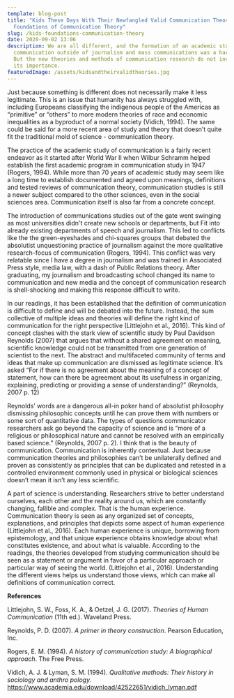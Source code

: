 ```yaml
---
template: blog-post
title: "Kids These Days With Their Newfangled Valid Communication Theories:
  Foundations of Communication Theory"
slug: /kids-foundations-communication-theory
date: 2020-09-02 13:06
description: We are all different, and the formation of an academic study of
  communication outside of journalism and mass communications was a hard battle.
  But the new theories and methods of communication research do not invalidate
  its importance.
featuredImage: /assets/kidsandtheirvalidtheories.jpg
---
```

Just because something is different does not necessarily make it less legitimate. This is an issue that humanity has always struggled with, including Europeans classifying the indigenous people of the Americas as “primitive” or “others” to more modern theories of race and economic inequalities as a byproduct of a normal society (Vidich, 1994). The same could be said for a more recent area of study and theory that doesn’t quite fit the traditional mold of science - communication theory.

The practice of the academic study of communication is a fairly recent endeavor as it started after World War II when Wilbur Schramm helped establish the first academic program in communication study in 1947 (Rogers, 1994). While more than 70 years of academic study may seem like a long time to establish documented and agreed upon meanings, definitions and tested reviews of communication theory, communication studies is still a newer subject compared to the other sciences, even in the social sciences area. Communication itself is also far from a concrete concept. 

The introduction of communications studies out of the gate went swinging as most universities didn't create new schools or departments, but Fit into already existing departments of speech and journalism. This led to conflicts like the the green-eyeshades and chi-squares groups that debated the absolutist unquestioning practice of journalism against the more qualitative research-focus of communication (Rogers, 1994). This conflict was very relatable since I have a degree in journalism and was trained in Associated Press style, media law, with a dash of Public Relations theory. After graduating, my journalism and broadcasting school changed its name to communication and new media and the concept of communication research is shell-shocking and making this response difficult to write.

In our readings, it has been established that the definition of communication is difficult to define and will be debated into the future. Instead, the sum collective of multiple ideas and theories will define the right kind of communication for the right perspective (Littlejohn et al., 2016). This kind of concept clashes with the stark view of scientific study by Paul Davidson Reynolds (2007) that argues that without a shared agreement on meaning, scientific knowledge could not be transmitted from one generation of scientist to the next. The abstract and multifaceted community of terms and ideas that make up communication are dismissed as legitimate science. It’s asked “For if there is no agreement about the meaning of a concept of statement, how can there be agreement about its usefulness in organizing, explaining, predicting or providing a sense of understanding?” (Reynolds, 2007 p. 12)

Reynolds’ words are a dangerous all-in poker hand of absolutist philosophy dismissing philosophic concepts until he can prove them with numbers or some sort of quantitative data. The types of questions communicator researchers ask go beyond the capacity of science and is “more of a religious or philosophical nature and cannot be resolved with an empirically based science.” (Reynolds, 2007 p. 2). I think that is the beauty of communication. Communication is inherently contextual. Just because communication theories and philosophies can’t be unilaterally defined and proven as consistently as principles that can be duplicated and retested in a controlled environment commonly used in physical or biological sciences doesn’t mean it isn’t any less scientific.

A part of science is understanding. Researchers strive to better understand ourselves, each other and the reality around us, which are constantly changing, fallible and complex. That is the human experience. Communication theory is seen as any organized set of concepts, explanations, and principles that depicts some aspect of human experience (Littlejohn et al., 2016). Each human experience is unique, borrowing from epistemology, and that unique experience obtains knowledge about what constitutes existence, and about what is valuable. According to the readings, the theories developed from studying communication should be seen as a statement or argument in favor of a particular approach or particular way of seeing the world. (Littlejohn et al., 2016). Understanding the different views helps us understand those views, which can make all definitions of communication correct.

**References**

Littlejohn, S. W., Foss, K. A., & Oetzel, J. G. (2017). *Theories of Human Communication* (11th ed.). Waveland Press.

Reynolds, P. D. (2007). *A primer in theory construction*. Pearson Education, Inc.

Rogers, E. M. (1994). *A history of communication study: A biographical approach*. The Free Press.

Vidich, A. J. & Lyman, S. M. (1994). *Qualitative methods: Their history in sociology and anthro pology*. https://www.academia.edu/download/42522651/vidich_lyman.pdf